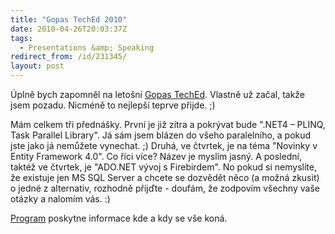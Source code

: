 ```yaml
---
title: "Gopas TechEd 2010"
date: 2010-04-26T20:03:37Z
tags:
  - Presentations &amp; Speaking
redirect_from: /id/231345/
layout: post
---
```

Úplně bych zapomněl na letošní [Gopas TechEd][1]. Vlastně už začal, takže jsem pozadu. Nicméně to nejlepší teprve přijde. ;)

Mám celkem tři přednášky. První je již zítra a pokrývat bude ".NET4 – PLINQ, Task Parallel Library". Já sám jsem blázen do všeho paralelního, a pokud jste jako já nemůžete vynechat. ;) Druhá, ve čtvrtek, je na téma "Novinky v Entity Framework 4.0". Co říci více? Název je myslím jasný. A poslední, taktéž ve čtvrtek, je "ADO.NET vývoj s Firebirdem". No pokud si nemyslíte, že existuje jen MS SQL Server a chcete se dozvědět něco (a možná zkusit) o jedné z alternativ, rozhodně přijďte - doufám, že zodpovím všechny vaše otázky a nalomím vás. :)

[Program][2] poskytne informace kde a kdy se vše koná.

[1]: http://www.teched.cz/
[2]: http://www.teched.cz/program.html